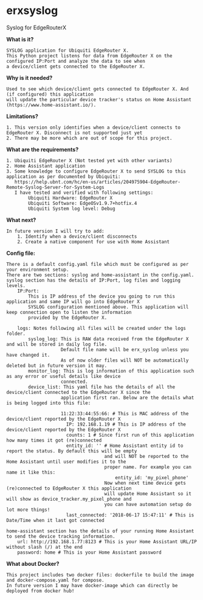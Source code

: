 # erxsyslog
Syslog for EdgeRouterX

**What is it?**

    SYSLOG application for Ubiquiti EdgeRouter X.
    This Python project listens for data from EdgeRouter X on the configured IP:Port and analyze the data to see when
    a device/client gets connected to the EdgeRouter X.

**Why is it needed?**

    Used to see which device/client gets connected to EdgeRouter X. And (if configured) this application
    will update the particular device tracker's status on Home Assistant (https://www.home-assistant.io/).

**Limitations?**

    1. This version only identifies when a device/client connects to EdgeRouter X. Disconnect is not supported just yet
    2. There may be more which are out of scope for this project.

**What are the requirements?**

    1. Ubiquiti EdgeRouter X (Not tested yet with other variants)
    2. Home Assistant application
    3. Some knowledge to configure EdgeRouter X to send SYSLOG to this application as per documented by Ubiquiti:
       https://help.ubnt.com/hc/en-us/articles/204975904-EdgeRouter-Remote-Syslog-Server-for-System-Logs
       I have tested and verified with following settings:
            Ubiquiti Hardware: EdgeRouter X
            Ubiquiti Software: EdgeOSv1.9.7+hotfix.4
            Ubiquiti System log level: Debug

**What next?**

    In future version I will try to add:
        1. Identify when a device/client disconnects
        2. Create a native component for use with Home Assistant

**Config file:**

    There is a default config.yaml file which must be configured as per your environment setup.
    There are two sections: syslog and home-assistant in the config.yaml.
    syslog section has the details of IP:Port, log files and logging levels.
        IP:Port:
            This is IP address of the device you going to run this application and same IP will go into EdgeRouter X
            SYSLOG configuration mentioned above. This application will keep connection open to listen the information
            provided by the EdgeRouter X.

        logs: Notes following all files will be created under the logs folder. 
            syslog_log: This is RAW data received from the EdgeRouter X and will be stored in daily log file.
                        Default file name will be erx_syslog unless you have changed it.
                        As of now older files will NOT be automatically deleted but in future version it may.
            monitor_log: This is log information of this application such as any error or useful details like device
                        connected.
            device_list: This yaml file has the details of all the device/client connected to the EdgeRouter X since the
                        application first ran. Below are the details what is being logged into this file:

                        11:22:33:44:55:66: # This is MAC address of the device/client reported by the EdgeRouter X
                          IP: 192.168.1.19 # This is IP address of the device/client reported by the EdgeRouter X
                          counts: 1 # Since first run of this application how many times it got (re)connected
                          entity_id: '' # Home Assistant entity id to report the status. By default this will be empty
                                        and will NOT be reported to the Home Assistant until user modifies it to the
                                        proper name. For example you can name it like this:
                                            entity_id: 'my_pixel_phone'
                                        Now when next time device gets (re)connected to EdgeRouter X this application 
                                        will update Home Assistant so it will show as device_tracker.my_pixel_phone and 
                                        you can have automation setup do lot more things! 
                          last_connected: '2018-06-17 15:47:11' # This is Date/Time when it last got connected

    home-assistant section has the details of your running Home Assistant to send the device tracking information.
        url: http://192.168.1.77:8123 # This is your Home Assistant URL/IP without slash (/) at the end
        password: home # This is your Home Assistant password

**What about Docker?**

    This project includes two docker files: dockerfile to build the image and docker-compose.yaml for compose. 
    In future version I may have docker-image which can directly be deployed from docker hub!
